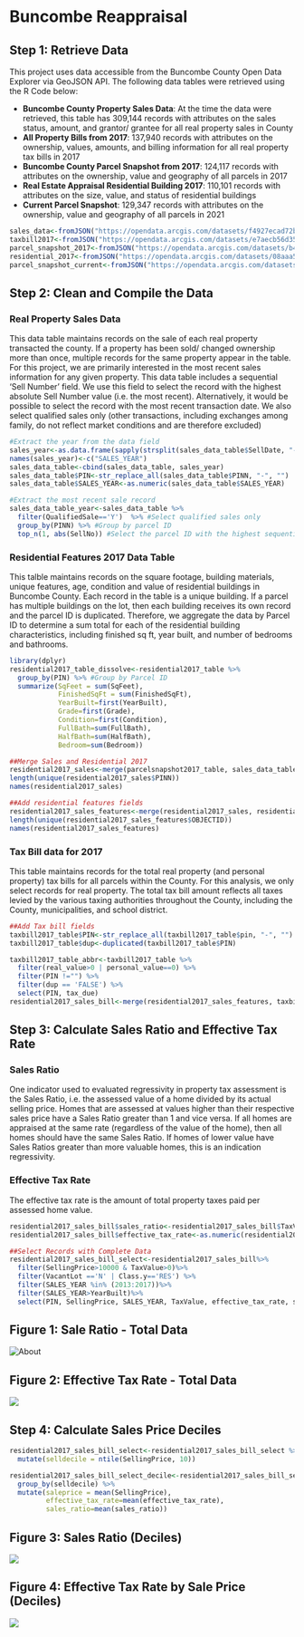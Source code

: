 Buncombe Reappraisal
================

## Step 1: Retrieve Data

This project uses data accessible from the Buncombe County Open Data
Explorer via GeoJSON API. The following data tables were retrieved using
the R Code below:

  - **Buncombe County Property Sales Data**: At the time the data were
    retrieved, this table has 309,144 records with attributes on the
    sales status, amount, and grantor/ grantee for all real property
    sales in County
  - **All Property Bills from 2017**: 137,940 records with attributes on
    the ownership, values, amounts, and billing information for all real
    property tax bills in 2017
  - **Buncombe County Parcel Snapshot from 2017**: 124,117 records with
    attributes on the ownership, value and geography of all parcels in
    2017
  - **Real Estate Appraisal Residential Building 2017**: 110,101 records
    with attributes on the size, value, and status of residential
    buildings
  - **Current Parcel Snapshot**: 129,347 records with attributes on the
    ownership, value and geography of all parcels in 2021

<!-- end list -->

``` r
sales_data<-fromJSON("https://opendata.arcgis.com/datasets/f4927ecad72b46b1b3ff5e27e45889e1_0.geojson", simplifyVector = TRUE)
taxbill2017<-fromJSON("https://opendata.arcgis.com/datasets/e7aecb56d3524f1bb3685b811c04c7ad_0.geojson", simplifyVector = TRUE)
parcel_snapshot_2017<-fromJSON("https://opendata.arcgis.com/datasets/b4a38f6d807247f8bedf16ae2989915f_9.geojson",simplifyVector = TRUE)
residential_2017<-fromJSON("https://opendata.arcgis.com/datasets/08aaa5796f41479a8f805ff7291dafa2_0.geojson", simplifyVector = TRUE)
parcel_snapshot_current<-fromJSON("https://opendata.arcgis.com/datasets/969e8c8088a34464961d227d8b1c3f38_1.geojson", simplifyVector = TRUE)
```

## Step 2: Clean and Compile the Data

### Real Property Sales Data

This data table maintains records on the sale of each real property
transacted the county. If a property has been sold/ changed ownership
more than once, multiple records for the same property appear in the
table. For this project, we are primarily interested in the most recent
sales information for any given property. This data table includes a
sequential ‘Sell Number’ field. We use this field to select the record
with the highest absolute Sell Number value (i.e. the most recent).
Alternatively, it would be possible to select the record with the most
recent transaction date. We also select qualified sales only (other
transactions, including exchanges among family, do not reflect market
conditions and are therefore excluded)

``` r
#Extract the year from the data field
sales_year<-as.data.frame(sapply(strsplit(sales_data_table$SellDate, "-"), `[`,1))
names(sales_year)<-c("SALES_YEAR")
sales_data_table<-cbind(sales_data_table, sales_year)
sales_data_table$PIN<-str_replace_all(sales_data_table$PINN, "-", "")
sales_data_table$SALES_YEAR<-as.numeric(sales_data_table$SALES_YEAR)

#Extract the most recent sale record
sales_data_table_year<-sales_data_table %>% 
  filter(QualifiedSale=='Y')  %>% #Select qualified sales only
  group_by(PINN) %>% #Group by parcel ID
  top_n(1, abs(SellNo)) #Select the parcel ID with the highest sequential sell number
```

### Residential Features 2017 Data Table

This talble maintains records on the square footage, building materials,
unique features, age, condition and value of residential buildings in
Buncombe County. Each record in the table is a unique building. If a
parcel has multiple buildings on the lot, then each building receives
its own record and the parcel ID is duplicated. Therefore, we aggregate
the data by Parcel ID to determine a sum total for each of the
residential building characteristics, including finished sq ft, year
built, and number of bedrooms and bathrooms.

``` r
library(dplyr)
residential2017_table_dissolve<-residential2017_table %>%
  group_by(PIN) %>% #Group by Parcel ID
  summarize(SqFeet = sum(SqFeet),
            FinishedSqFt = sum(FinishedSqFt),
            YearBuilt=first(YearBuilt),
            Grade=first(Grade),
            Condition=first(Condition),
            FullBath=sum(FullBath),
            HalfBath=sum(HalfBath),
            Bedroom=sum(Bedroom))

##Merge Sales and Residential 2017
residential2017_sales<-merge(parcelsnapshot2017_table, sales_data_table_year, by="PIN", all.x=TRUE)
length(unique(residential2017_sales$PINN))
names(residential2017_sales)

##Add residential features fields
residential2017_sales_features<-merge(residential2017_sales, residential2017_table_dissolve, by="PIN", all.x=TRUE)
length(unique(residential2017_sales_features$OBJECTID))
names(residential2017_sales_features)
```

### Tax Bill data for 2017

This table maintains records for the total real property (and personal
property) tax bills for all parcels within the County. For this
analysis, we only select records for real property. The total tax bill
amount reflects all taxes levied by the various taxing authorities
throughout the County, including the County, municipalities, and school
district.

``` r
##Add Tax bill fields
taxbill2017_table$PIN<-str_replace_all(taxbill2017_table$pin, "-", "")
taxbill2017_table$dup<-duplicated(taxbill2017_table$PIN)

taxbill2017_table_abbr<-taxbill2017_table %>%
  filter(real_value>0 | personal_value==0) %>%
  filter(PIN !="") %>%
  filter(dup == 'FALSE') %>%
  select(PIN, tax_due)
residential2017_sales_bill<-merge(residential2017_sales_features, taxbill2017_table_abbr, by="PIN", all.x=TRUE)
```

## Step 3: Calculate Sales Ratio and Effective Tax Rate

### Sales Ratio

One indicator used to evaluated regressivity in property tax assessment
is the Sales Ratio, i.e. the assessed value of a home divided by its
actual selling price. Homes that are assessed at values higher than
their respective sales price have a Sales Ratio greater than 1 and vice
versa. If all homes are appraised at the same rate (regardless of the
value of the home), then all homes should have the same Sales Ratio. If
homes of lower value have Sales Ratios greater than more valuable homes,
this is an indication regressivity.

### Effective Tax Rate

The effective tax rate is the amount of total property taxes paid per
assessed home value.

``` r
residential2017_sales_bill$sales_ratio<-residential2017_sales_bill$TaxValue/residential2017_sales_bill$SellingPrice
residential2017_sales_bill$effective_tax_rate<-as.numeric(residential2017_sales_bill$tax_due)/residential2017_sales_bill$SellingPrice

##Select Records with Complete Data
residential2017_sales_bill_select<-residential2017_sales_bill%>%
  filter(SellingPrice>10000 & TaxValue>0)%>%
  filter(VacantLot =='N' | Class.y=='RES') %>%
  filter(SALES_YEAR %in% (2013:2017))%>%
  filter(SALES_YEAR>YearBuilt)%>%
  select(PIN, SellingPrice, SALES_YEAR, TaxValue, effective_tax_rate, sales_ratio, PINN)
```

## Figure 1: Sale Ratio - Total Data
![About](https://orryanb.github.io/photos/unnamed-chunk-7-1.png)

## Figure 2: Effective Tax Rate - Total Data

![](2021-03-22-Buncombe-Reappraisal_files/figure-gfm/unnamed-chunk-8-1.png)<!-- -->

## Step 4: Calculate Sales Price Deciles

``` r
residential2017_sales_bill_select<-residential2017_sales_bill_select %>%
  mutate(selldecile = ntile(SellingPrice, 10))

residential2017_sales_bill_select_decile<-residential2017_sales_bill_select %>%
  group_by(selldecile) %>%
  mutate(saleprice = mean(SellingPrice),
         effective_tax_rate=mean(effective_tax_rate),
         sales_ratio=mean(sales_ratio))
```

## Figure 3: Sales Ratio (Deciles)

![](2021-03-22-Buncombe-Reappraisal_files/figure-gfm/unnamed-chunk-10-1.png)<!-- -->

## Figure 4: Effective Tax Rate by Sale Price (Deciles)

![](2021-03-22-Buncombe-Reappraisal_files/figure-gfm/unnamed-chunk-11-1.png)<!-- -->
